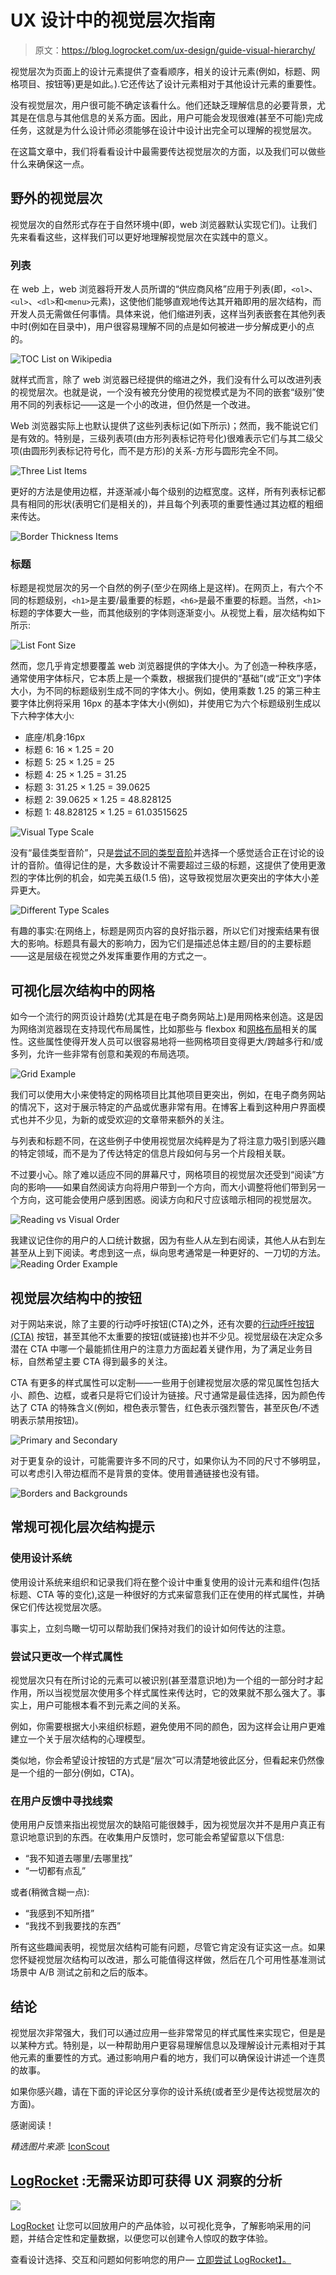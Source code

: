 # UX 设计中的视觉层次指南

> 原文：<https://blog.logrocket.com/ux-design/guide-visual-hierarchy/>

视觉层次为页面上的设计元素提供了查看顺序，相关的设计元素(例如，标题、网格项目、按钮等)更是如此。).它还传达了设计元素相对于其他设计元素的重要性。

没有视觉层次，用户很可能不确定该看什么。他们还缺乏理解信息的必要背景，尤其是在信息与其他信息的关系方面。因此，用户可能会发现很难(甚至不可能)完成任务，这就是为什么设计师必须能够在设计中设计出完全可以理解的视觉层次。

在这篇文章中，我们将看看设计中最需要传达视觉层次的方面，以及我们可以做些什么来确保这一点。

## 野外的视觉层次

视觉层次的自然形式存在于自然环境中(即，web 浏览器默认实现它们)。让我们先来看看这些，这样我们可以更好地理解视觉层次在实践中的意义。

### 列表

在 web 上，web 浏览器将开发人员所谓的“供应商风格”应用于列表(即，`<ol>`、`<ul>`、`<dl>`和`<menu>`元素)，这使他们能够直观地传达其开箱即用的层次结构，而开发人员无需做任何事情。具体来说，他们缩进列表，这样当列表嵌套在其他列表中时(例如在目录中)，用户很容易理解不同的点是如何被进一步分解成更小的点的。

![TOC List on Wikipedia](img/69ad0f2f338f0eb7dd4e41ec258e1c38.png)

就样式而言，除了 web 浏览器已经提供的缩进之外，我们没有什么可以改进列表的视觉层次。也就是说，一个没有被充分使用的视觉模式是为不同的嵌套“级别”使用不同的列表标记——这是一个小的改进，但仍然是一个改进。

Web 浏览器实际上也默认提供了这些列表标记(如下所示)；然而，我不能说它们是有效的。特别是，三级列表项(由方形列表标记符号化)很难表示它们与其二级父项(由圆形列表标记符号化，而不是方形)的关系-方形与圆形完全不同。

![Three List Items](img/dd2aa9d937060298e82985ff30e4fb15.png)

更好的方法是使用边框，并逐渐减小每个级别的边框宽度。这样，所有列表标记都具有相同的形状(表明它们是相关的)，并且每个列表项的重要性通过其边框的粗细来传达。

![Border Thickness Items](img/1253a30b5faf1ed0795371ce667c97aa.png)

### 标题

标题是视觉层次的另一个自然的例子(至少在网络上是这样)。在网页上，有六个不同的标题级别，`<h1>`是主要/最重要的标题，`<h6>`是最不重要的标题。当然，`<h1>`标题的字体要大一些，而其他级别的字体则逐渐变小。从视觉上看，层次结构如下所示:

![List Font Size](img/0270cc0d0ef3054e6f90a1858b8c0f59.png)

然而，您几乎肯定想要覆盖 web 浏览器提供的字体大小。为了创造一种秩序感，通常使用字体标尺，它本质上是一个乘数，根据我们提供的“基础”(或“正文”)字体大小，为不同的标题级别生成不同的字体大小。例如，使用乘数 1.25 的第三种主要字体比例将采用 16px 的基本字体大小(例如)，并使用它为六个标题级别生成以下六种字体大小:

*   底座/机身:16px
*   标题 6: 16 × 1.25 = 20
*   标题 5: 25 × 1.25 = 25
*   标题 4: 25 × 1.25 = 31.25
*   标题 3: 31.25 × 1.25 = 39.0625
*   标题 2: 39.0625 × 1.25 = 48.828125
*   标题 1: 48.828125 × 1.25 = 61.03515625

![Visual Type Scale](img/db24d90481bda12f64bf71624db5aa3c.png)

没有“最佳类型音阶”，只是[尝试不同的类型音阶](https://type-scale.com/)并选择一个感觉适合正在讨论的设计的音阶。值得记住的是，大多数设计不需要超过三级的标题，这提供了使用更激烈的字体比例的机会，如完美五级(1.5 倍)，这导致视觉层次更突出的字体大小差异更大。

![Different Type Scales](img/578a9a182bf220f3d810e6e5705a1dd2.png)

有趣的事实:在网络上，标题是网页内容的良好指示器，所以它们对搜索结果有很大的影响。标题具有最大的影响力，因为它们是描述总体主题/目的的主要标题——这是层级在视觉之外发挥重要作用的方式之一。

## 可视化层次结构中的网格

如今一个流行的网页设计趋势(尤其是在电子商务网站上)是用网格来创造。这是因为网络浏览器现在支持现代布局属性，比如那些与 flexbox 和[网格布局](https://blog.logrocket.com/ux-design/ux-grid-system-principles-best-practices/)相关的属性。这些属性使得开发人员可以很容易地将一些网格项目变得更大/跨越多行和/或多列，允许一些非常有创意和美观的布局选项。

![Grid Example](img/1f46a4db49fd393eb81021c12032a93a.png)

我们可以使用大小来使特定的网格项目比其他项目更突出，例如，在电子商务网站的情况下，这对于展示特定的产品或优惠非常有用。在博客上看到这种用户界面模式也并不少见，为新的或受欢迎的文章带来额外的关注。

与列表和标题不同，在这些例子中使用视觉层次纯粹是为了将注意力吸引到感兴趣的特定领域，而不是为了传达特定的信息片段如何与另一个片段相关联。

不过要小心。除了难以适应不同的屏幕尺寸，网格项目的视觉层次还受到“阅读”方向的影响——如果自然阅读方向将用户带到一个方向，而大小调整将他们带到另一个方向，这可能会使用户感到困惑。阅读方向和尺寸应该暗示相同的视觉层次。

![Reading vs Visual Order](img/a0ff78d3ba83c178d5b511bc9ba8661a.png)

我建议记住你的用户的人口统计数据，因为有些人从左到右阅读，其他人从右到左甚至从上到下阅读。考虑到这一点，纵向思考通常是一种更好的、一刀切的方法。
![Reading Order Example](img/36f93e213407aafc5bef5d215db4fe24.png)

## 视觉层次结构中的按钮

对于网站来说，除了主要的行动呼吁按钮(CTA)之外，还有次要的[行动呼吁按钮(CTA)](https://blog.logrocket.com/ux-design/design-cta-buttons-ux-best-practices/) 按钮，甚至其他不太重要的按钮(或链接)也并不少见。视觉层级在决定众多潜在 CTA 中哪一个最能抓住用户的注意力方面起着关键作用，为了满足业务目标，自然希望主要 CTA 得到最多的关注。

CTA 有更多的样式属性可以定制——一些用于创建视觉层次感的常见属性包括大小、颜色、边框，或者只是将它们设计为链接。尺寸通常是最佳选择，因为颜色传达了 CTA 的特殊含义(例如，橙色表示警告，红色表示强烈警告，甚至灰色/不透明表示禁用按钮)。

![Primary and Secondary](img/24e60e2f062dc8b131c228dab135aae9.png)

对于更复杂的设计，可能需要许多不同的尺寸，如果你认为不同的尺寸不够明显，可以考虑引入带边框而不是背景的变体。使用普通链接也没有错。

![Borders and Backgrounds](img/6fb396de78e2b9a542db105dd514fb5d.png)

## 常规可视化层次结构提示

### 使用设计系统

使用设计系统来组织和记录我们将在整个设计中重复使用的设计元素和组件(包括标题、CTA 等的变化),这是一种很好的方式来留意我们正在使用的样式属性，并确保它们传达视觉层次感。

事实上，立刻鸟瞰一切可以帮助我们保持对我们的设计如何传达的注意。

### 尝试只更改一个样式属性

视觉层次只有在所讨论的元素可以被识别(甚至潜意识地)为一个组的一部分时才起作用，所以当视觉层次使用多个样式属性来传达时，它的效果就不那么强大了。事实上，用户可能根本看不到元素之间的关系。

例如，你需要根据大小来组织标题，避免使用不同的颜色，因为这样会让用户更难建立一个关于层次结构的心理模型。

类似地，你会希望设计按钮的方式是“层次”可以清楚地彼此区分，但看起来仍然像是一个组的一部分(例如，CTA)。

### 在用户反馈中寻找线索

使用用户反馈来指出视觉层次的缺陷可能很棘手，因为视觉层次并不是用户真正有意识地意识到的东西。在收集用户反馈时，您可能会希望留意以下信息:

*   “我不知道去哪里/去哪里找”
*   “一切都有点乱”

或者(稍微含糊一点):

*   “我感到不知所措”
*   “我找不到我要找的东西”

所有这些趣闻表明，视觉层次结构可能有问题，尽管它肯定没有证实这一点。如果您怀疑视觉层次结构可以改进，那么可能值得这样做，然后在几个可用性基准测试场景中 A/B 测试之前和之后的版本。

## 结论

视觉层次非常强大，我们可以通过应用一些非常常见的样式属性来实现它，但是是以某种方式。特别是，以一种帮助用户更容易理解信息以及理解设计元素相对于其他元素的重要性的方式。通过影响用户看的地方，我们可以确保设计讲述一个连贯的故事。

如果你感兴趣，请在下面的评论区分享你的设计系统(或者至少是传达视觉层次的方面)。

感谢阅读！

*精选图片来源:* [IconScout](https://iconscout.com/icon/user-interface-design-1467611)

## [LogRocket](https://lp.logrocket.com/blg/signup) :无需采访即可获得 UX 洞察的分析

[![](img/1af2ef21ae5da387d71d92a7a09c08e8.png)](https://lp.logrocket.com/blg/signup)

[LogRocket](https://lp.logrocket.com/blg/signup) 让您可以回放用户的产品体验，以可视化竞争，了解影响采用的问题，并结合定性和定量数据，以便您可以创建令人惊叹的数字体验。

查看设计选择、交互和问题如何影响您的用户— [立即尝试 LogRocket】。](hhttps://lp.logrocket.com/blg/signup)